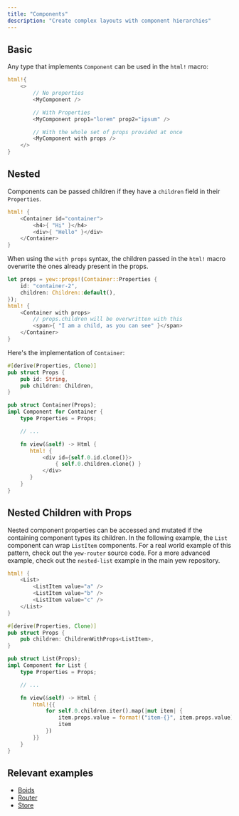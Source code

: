 ```yaml
---
title: "Components"
description: "Create complex layouts with component hierarchies"
---
```


## Basic

Any type that implements `Component` can be used in the `html!` macro:

```rust
html!{
    <>
        // No properties
        <MyComponent />

        // With Properties
        <MyComponent prop1="lorem" prop2="ipsum" />

        // With the whole set of props provided at once
        <MyComponent with props />
    </>
}
```

## Nested

Components can be passed children if they have a `children` field in their `Properties`.

```rust title="parent.rs"
html! {
    <Container id="container">
        <h4>{ "Hi" }</h4>
        <div>{ "Hello" }</div>
    </Container>
}
```

When using the `with props` syntax, the children passed in the `html!` macro overwrite the ones already present in the props.

```rust
let props = yew::props!(Container::Properties {
    id: "container-2",
    children: Children::default(),
});
html! {
    <Container with props>
        // props.children will be overwritten with this
        <span>{ "I am a child, as you can see" }</span>
    </Container>
}
```

Here's the implementation of `Container`:

```rust
#[derive(Properties, Clone)]
pub struct Props {
    pub id: String,
    pub children: Children,
}

pub struct Container(Props);
impl Component for Container {
    type Properties = Props;

    // ...

    fn view(&self) -> Html {
       html! {
           <div id={self.0.id.clone()}>
               { self.0.children.clone() }
           </div>
       }
    }
}
```

## Nested Children with Props

Nested component properties can be accessed and mutated if the containing component types its children. In the following example, the `List` component can wrap `ListItem` components. For a real world example of this pattern, check out the `yew-router` source code. For a more advanced example, check out the `nested-list` example in the main yew repository.

```rust
html! {
    <List>
        <ListItem value="a" />
        <ListItem value="b" />
        <ListItem value="c" />
    </List>
}
```

```rust
#[derive(Properties, Clone)]
pub struct Props {
    pub children: ChildrenWithProps<ListItem>,
}

pub struct List(Props);
impl Component for List {
    type Properties = Props;

    // ...

    fn view(&self) -> Html {
        html!{{
            for self.0.children.iter().map(|mut item| {
                item.props.value = format!("item-{}", item.props.value);
                item
            })
        }}
    }
}
```

## Relevant examples
- [Boids](https://github.com/yewstack/yew/tree/master/examples/boids)
- [Router](https://github.com/yewstack/yew/tree/master/examples/router)
- [Store](https://github.com/yewstack/yew/tree/master/examples/store)
